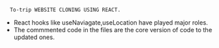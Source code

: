
      To-trip WEBSITE CLONING USING REACT.  

- React hooks  like useNaviagate,useLocation have played major roles.
- The commmented code in the files are the core version of code to the updated ones.
